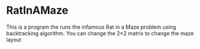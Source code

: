 # RatInAMaze
This is a program the runs the infamous Rat in a Maze problem using backtracking algorithm. You can change the 2*2 matrix to change the maze layout
